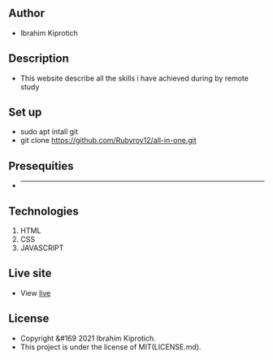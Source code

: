## Author 
- Ibrahim Kiprotich
## Description
- This website describe all the skills i have achieved during by remote study
## Set up
- sudo apt intall git
- git clone https://github.com/Rubyroy12/all-in-one.git
## Presequities
- ****
## Technologies
1. HTML
2. CSS 
3. JAVASCRIPT
## Live site
- View [live](https://rubyroy12.github.io/all-in-one/)
## License
- Copyright &#169 2021 Ibrahim Kiprotich.
- This project is under the license of MIT(LICENSE.md).